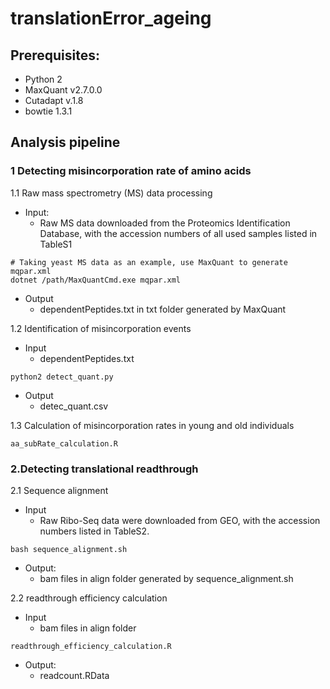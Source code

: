 # translationError_ageing
## Prerequisites:
* Python 2 
* MaxQuant v2.7.0.0
* Cutadapt v.1.8
* bowtie 1.3.1

## Analysis pipeline
### 1 Detecting misincorporation rate of amino acids
1.1 Raw mass spectrometry (MS) data processing
* Input:
  * Raw MS data downloaded from the Proteomics Identification Database, with the accession numbers of all used samples listed in TableS1
  
```{shell}
# Taking yeast MS data as an example, use MaxQuant to generate mqpar.xml
dotnet /path/MaxQuantCmd.exe mqpar.xml
```
* Output
  * dependentPeptides.txt in txt folder generated by MaxQuant
    
1.2 Identification of misincorporation events
* Input 
  * dependentPeptides.txt
```{shell}
python2 detect_quant.py
```
* Output
  * detec_quant.csv
    
1.3 Calculation of misincorporation rates in young and old individuals

```{r}
aa_subRate_calculation.R

```

### 2.Detecting translational readthrough
2.1 Sequence alignment
* Input
  * Raw Ribo-Seq data were downloaded from GEO, with the accession numbers listed in TableS2.
```{shell}
bash sequence_alignment.sh

```
* Output:
  * bam files in align folder generated by sequence_alignment.sh
  
2.2 readthrough efficiency calculation

* Input
  * bam files in align folder 
```{shell}
readthrough_efficiency_calculation.R
```
* Output:
  * readcount.RData
  
